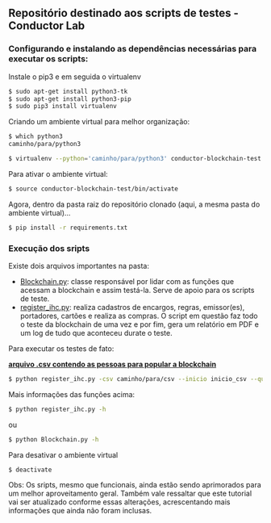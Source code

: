 ## Repositório destinado aos scripts de testes - Conductor Lab

### Configurando e instalando as dependências necessárias para executar os scripts:

Instale o pip3 e em seguida o virtualenv
```sh
$ sudo apt-get install python3-tk
$ sudo apt-get install python3-pip
$ sudo pip3 install virtualenv
```

Criando um ambiente virtual para melhor organização:
```sh
$ which python3
caminho/para/python3
```
```sh
$ virtualenv --python='caminho/para/python3' conductor-blockchain-test
```

Para ativar o ambiente virtual:
```sh
$ source conductor-blockchain-test/bin/activate
```

Agora, dentro da pasta raiz do repositório clonado (aqui, a mesma pasta do ambiente virtual)...

```sh
$ pip install -r requirements.txt
```

### Execução dos sripts

Existe dois arquivos importantes na pasta: 
- [Blockchain.py](Blockchain.py): classe responsável por lidar com as funções que acessam a blockchain e assim testá-la. Serve de apoio para os scripts de teste. 
- [register_ihc.py](register_ihc.py): realiza cadastros de encargos, regras, emissor(es), portadores, cartões e realiza as compras. O script em questão faz todo o teste da blockchain de uma vez e por fim, gera um relatório em PDF e um log de tudo que aconteceu durate o teste.

Para executar os testes de fato:

[**arquivo .csv contendo as pessoas para popular a blockchain**](https://drive.google.com/file/d/1yrQv9hopJK63oVTV2QMF1OHISb81AtXB/view?usp=sharing)

```sh
$ python register_ihc.py -csv caminho/para/csv --inicio inicio_csv --quantidade n_de_cartoes_desejado
```

Mais informações das funções acima:

```sh
$ python register_ihc.py -h
```

ou


```sh
$ python Blockchain.py -h
```

Para desativar o ambiente virtual
```sh
$ deactivate
```

Obs: Os sripts, mesmo que funcionais, ainda estão sendo aprimorados para um melhor aproveitamento geral. Também vale ressaltar que este tutorial vai ser atualizado conforme essas alterações, acrescentando mais informações que ainda não foram inclusas.